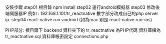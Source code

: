 
安裝步驟
  step01 根目錄 npm install
  step02 運行android模擬器
  step03 修改後端伺服器IP 例如 : 192.168.1.101/tr_reactnative 數字部分改成自己的php server ip  
  step04 react-native run-android (如為mac 則是 react-native run-ios)
  
PHP部分:
  根目錄下 backend 資料夾下的 tr_reactnative 為PHP代碼
  資料庫檔為 tr_reactnative.sql
  資料庫帳密設定 connections.php
  
